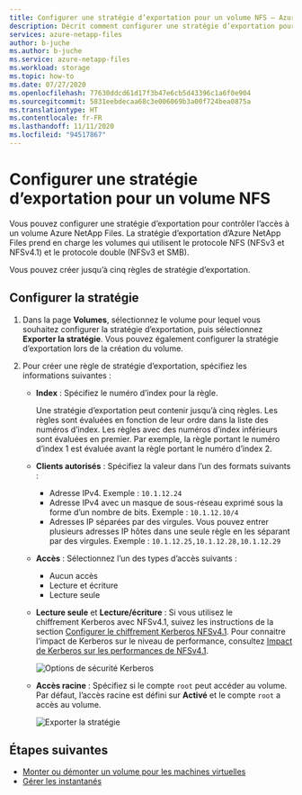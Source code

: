 ```yaml
---
title: Configurer une stratégie d’exportation pour un volume NFS – Azure NetApp Files
description: Décrit comment configurer une stratégie d’exportation pour contrôler l’accès à un volume NFS à l’aide d’Azure NetApp Files.
services: azure-netapp-files
author: b-juche
ms.author: b-juche
ms.service: azure-netapp-files
ms.workload: storage
ms.topic: how-to
ms.date: 07/27/2020
ms.openlocfilehash: 77630ddcd61d17f3b47e6cb5d43396c1a6f0e904
ms.sourcegitcommit: 5831eebdecaa68c3e006069b3a00f724bea0875a
ms.translationtype: HT
ms.contentlocale: fr-FR
ms.lasthandoff: 11/11/2020
ms.locfileid: "94517867"
---
```

# <a name="configure-export-policy-for-an-nfs-volume"></a>Configurer une stratégie d’exportation pour un volume NFS

Vous pouvez configurer une stratégie d’exportation pour contrôler l’accès à un volume Azure NetApp Files. La stratégie d’exportation d’Azure NetApp Files prend en charge les volumes qui utilisent le protocole NFS (NFSv3 et NFSv4.1) et le protocole double (NFSv3 et SMB). 

Vous pouvez créer jusqu’à cinq règles de stratégie d’exportation.

## <a name="configure-the-policy"></a>Configurer la stratégie 

1.  Dans la page **Volumes**, sélectionnez le volume pour lequel vous souhaitez configurer la stratégie d’exportation, puis sélectionnez **Exporter la stratégie**. Vous pouvez également configurer la stratégie d’exportation lors de la création du volume.

2.  Pour créer une règle de stratégie d’exportation, spécifiez les informations suivantes :   
    * **Index** : Spécifiez le numéro d’index pour la règle.  
      
      Une stratégie d’exportation peut contenir jusqu’à cinq règles. Les règles sont évaluées en fonction de leur ordre dans la liste des numéros d’index. Les règles avec des numéros d’index inférieurs sont évaluées en premier. Par exemple, la règle portant le numéro d’index 1 est évaluée avant la règle portant le numéro d’index 2. 

    * **Clients autorisés** : Spécifiez la valeur dans l’un des formats suivants :  
      * Adresse IPv4. Exemple : `10.1.12.24`
      * Adresse IPv4 avec un masque de sous-réseau exprimé sous la forme d’un nombre de bits. Exemple : `10.1.12.10/4`
      * Adresses IP séparées par des virgules. Vous pouvez entrer plusieurs adresses IP hôtes dans une seule règle en les séparant par des virgules. Exemple : `10.1.12.25,10.1.12.28,10.1.12.29`

    * **Accès** : Sélectionnez l’un des types d’accès suivants :  
      * Aucun accès 
      * Lecture et écriture
      * Lecture seule

    * **Lecture seule** et **Lecture/écriture** : Si vous utilisez le chiffrement Kerberos avec NFSv4.1, suivez les instructions de la section [Configurer le chiffrement Kerberos NFSv4.1](configure-kerberos-encryption.md).  Pour connaitre l’impact de Kerberos sur le niveau de performance, consultez [Impact de Kerberos sur les performances de NFSv4.1](configure-kerberos-encryption.md#kerberos_performance). 

      ![Options de sécurité Kerberos](../media/azure-netapp-files/kerberos-security-options.png) 

    * **Accès racine** : Spécifiez si le compte `root` peut accéder au volume.  Par défaut, l’accès racine est défini sur **Activé** et le compte `root` a accès au volume.

      ![Exporter la stratégie](../media/azure-netapp-files/azure-netapp-files-export-policy.png) 

## <a name="next-steps"></a>Étapes suivantes 
* [Monter ou démonter un volume pour les machines virtuelles](azure-netapp-files-mount-unmount-volumes-for-virtual-machines.md)
* [Gérer les instantanés](azure-netapp-files-manage-snapshots.md)
